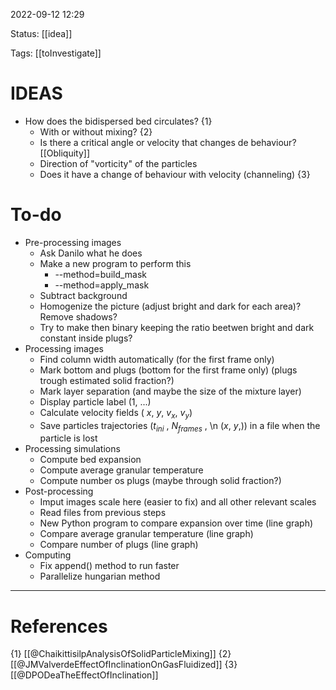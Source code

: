  2022-09-12  12:29

Status: [[idea]] 

Tags: [[toInvestigate]]

# IDEAS
* How does the bidispersed bed circulates? {1} 
	* With or without mixing? {2}
	* Is there a critical angle or velocity that changes de behaviour? [[Obliquity]]
	* Direction of "vorticity" of the particles
	* Does it have a change of behaviour with velocity (channeling) {3}

# To-do
* Pre-processing images
	* Ask Danilo what he does
	* Make a new program to perform this
		* --method=build_mask
		* --method=apply_mask
	* Subtract background
	* Homogenize the picture (adjust bright and dark for each area)? Remove shadows? 
	* Try to make then binary keeping the ratio beetwen bright and dark constant inside plugs?
* Processing images
	* Find column width automatically (for the first frame only)
	* Mark bottom and plugs (bottom for the first frame only) (plugs trough estimated solid fraction?)
	* Mark layer separation (and maybe the size of the mixture layer)
	* Display particle label (1, ...)
	* Calculate velocity fields ( $x$, $y$, $v_x$, $v_y$)
	* Save particles trajectories ($t_{ini}$ , $N_{frames}$ , \\n ($x$, $y$,)) in a file when the particle is lost
* Processing simulations
	* Compute bed expansion
	* Compute average granular temperature
	* Compute number os plugs (maybe through solid fraction?)
* Post-processing
	* Imput images scale here (easier to fix) and all other relevant scales
	* Read files from previous steps
	* New Python program to compare expansion over time (line graph)
	* Compare average granular temperature (line graph)
	* Compare number of plugs (line graph)
* Computing
	* Fix append() method to run faster
	* Parallelize hungarian method




---
# References
{1} [[@ChaikittisilpAnalysisOfSolidParticleMixing]]
{2} [[@JMValverdeEffectOfInclinationOnGasFluidized]]
{3} [[@DPODeaTheEffectOfInclination]]
